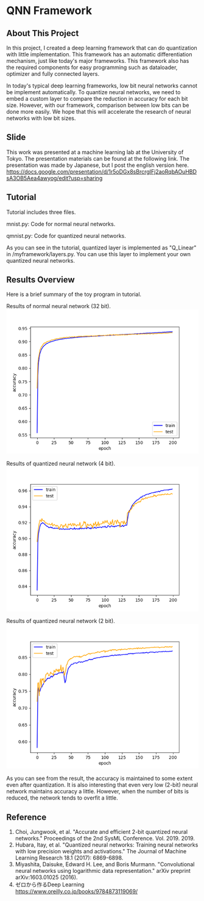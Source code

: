# QNN Framework

## About This Project
In this project, I created a deep learning framework that can do quantization with little implementation. This framework has an automatic differentiation mechanism, just like today's major frameworks. This framework also has the required components for easy programming such as dataloader, optimizer and fully connected layers.

In today's typical deep learning frameworks, low bit neural networks cannot be implement automatically. To quantize neural networks, we need to embed a custom layer to compare the reduction in accuracy for each bit size. However, with our framework, comparison between low bits can be done more easily. We hope that this will accelerate the research of neural networks with low bit sizes.

## Slide
This work was presented at a machine learning lab at the University of Tokyo. The presentation materials can be found at the following link. The presentation was made by Japanese, but I post the english version here.
https://docs.google.com/presentation/d/1r5oDGx8sBrcrgIFj2aoRqbAOuHBDsA3OB5Aea4awyog/edit?usp=sharing

## Tutorial
Tutorial includes three files.

mnist.py: Code for normal neural networks.

qmnist.py: Code for quantized neural networks.


As you can see in the tutorial, quantized layer is implemented as "Q_Linear" in /myframework/layers.py. You can use this layer to implement your own quantized neural networks.

## Results Overview
Here is a brief summary of the toy program in tutorial.

Results of normal neural network (32 bit).
![b32](Tutorial/result/mnist_result_acc.png)

Results of quantized neural network (4 bit).
![b4](Tutorial/result/qmnist_result_acc4.png)

Results of quantized neural network (2 bit).
![b2](Tutorial/result/qmnist_result_acc2.png)


As you can see from the result, the accuracy is maintained to some extent even after quantization. It is also interesting that even very low (2-bit) neural network maintains accuracy a little. However, when the number of bits is reduced, the network tends to overfit a little.






## Reference
1. Choi, Jungwook, et al. "Accurate and efficient 2-bit quantized neural networks." Proceedings of the 2nd SysML Conference. Vol. 2019. 2019.
2. Hubara, Itay, et al. "Quantized neural networks: Training neural networks with low precision weights and activations." The Journal of Machine Learning Research 18.1 (2017): 6869-6898.
3. Miyashita, Daisuke, Edward H. Lee, and Boris Murmann. "Convolutional neural networks using logarithmic data representation." arXiv preprint arXiv:1603.01025 (2016).
4. ゼロから作るDeep Learning
https://www.oreilly.co.jp/books/9784873119069/
